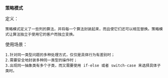**策略模式**

定义： 

    策略模式定义了一些列的算法，并将每一个算法封装起来，而且使它们还可以相互替换。策略模式让算法独立于使用它的客户而独立变换。

使用场景：
    
    1.针对同一类型问题的多种处理方式，仅仅是具体行为有差别时； 
    2.需要安全地封装多种同一类型的操作时； 
    3.出现同一抽象类有多个子类，而又需要使用 if-else 或者 switch-case 来选择具体子类时。